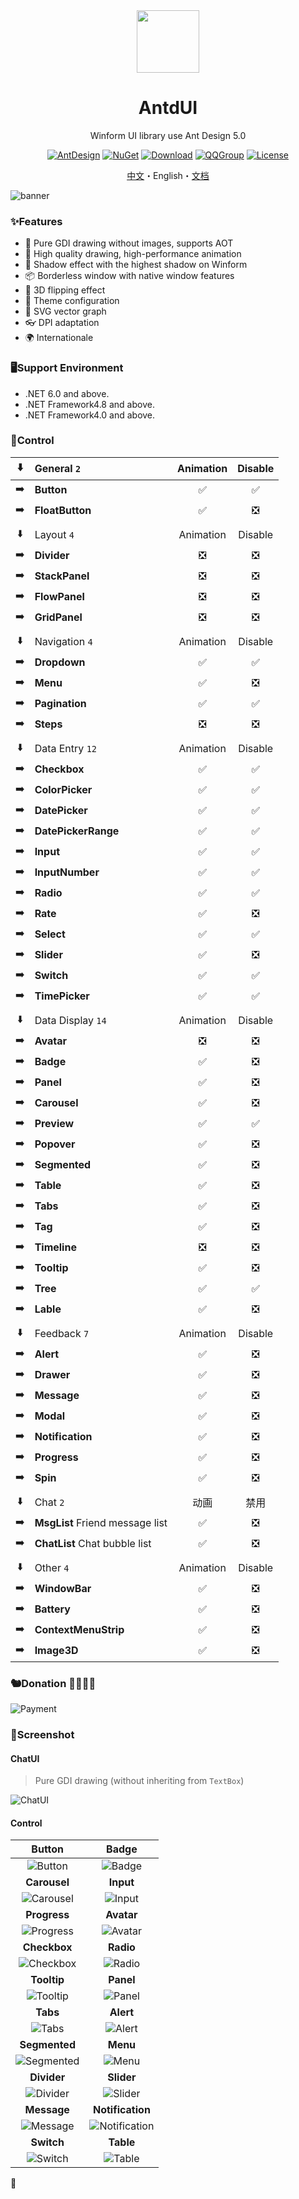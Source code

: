 <div align="center">

<img height="100" src="src/logo.png">

<h1>AntdUI</h1>

Winform UI library use Ant Design 5.0

[![AntDesign](https://img.shields.io/badge/AntDesign%20-5.0-1677ff?style=for-the-badge&logo=antdesign)](https://ant-design.antgroup.com/components/overview-cn)
[![NuGet](https://img.shields.io/nuget/v/AntdUI.svg?style=for-the-badge&label=AntdUI&logo=nuget)](https://www.nuget.org/packages/AntdUI)
[![Download](https://img.shields.io/nuget/dt/antdui?style=for-the-badge)](https://www.nuget.org/packages/AntdUI)
[![QQGroup](https://img.shields.io/badge/QQ%20Group-328884096-f74658?style=for-the-badge&logo=tencentqq)](https://qm.qq.com/cgi-bin/qm/qr?k=ZfuHy4LqYC57DYTWAUWkQD9EjdVfvx3y&jump_from=webapi&authKey=4sAgZN0XlFHx+4MW9PdkiGgg435QfKcQdu5lKi1Fp4PP0O+DL6NaKAcV8ybCLM97)
[![License](https://img.shields.io/badge/license-Apache%202.0-4EB1BA.svg?style=for-the-badge)](http://www.apache.org/licenses/LICENSE-2.0)

[中文](README.md)・English・[文档](https://gitee.com/antdui/AntdUI/wikis)

</div>

![banner](screenshot/banner-en.png?raw=true)

### ✨Features

- 🌈 Pure GDI drawing without images, supports AOT
- 🎨 High quality drawing, high-performance animation
- 🚀 Shadow effect with the highest shadow on Winform
- 📦 Borderless window with native window features
- 💎 3D flipping effect
- 👚 Theme configuration
- 🦜 SVG vector graph
- 👓 DPI adaptation
- 🌍 Internationale

### 🖥Support Environment

- .NET 6.0 and above.
- .NET Framework4.8 and above.
- .NET Framework4.0 and above.

### 🌴Control

:arrow_down: | General `2` | Animation | Disable |
:---:|:--|:--:|:--:|
:arrow_right: | **Button** | ✅ | ✅ |
:arrow_right: | **FloatButton** | ✅ | ❎ |
||||
:arrow_down: | Layout `4` | Animation | Disable |
:arrow_right: | **Divider** | ❎ | ❎ |
:arrow_right: | **StackPanel** | ❎ | ❎ |
:arrow_right: | **FlowPanel** | ❎ | ❎ |
:arrow_right: | **GridPanel** | ❎ | ❎ |
||||
:arrow_down: | Navigation `4` | Animation | Disable |
:arrow_right: | **Dropdown** | ✅ | ✅ |
:arrow_right: | **Menu** | ✅ | ❎ |
:arrow_right: | **Pagination** | ✅ | ✅ |
:arrow_right: | **Steps** | ❎ | ❎ |
||||
:arrow_down: | Data Entry `12` | Animation | Disable |
:arrow_right: | **Checkbox** | ✅ | ✅ |
:arrow_right: | **ColorPicker** | ✅ | ✅ |
:arrow_right: | **DatePicker** | ✅ | ✅ |
:arrow_right: | **DatePickerRange** | ✅ | ✅ |
:arrow_right: | **Input** | ✅ | ✅ |
:arrow_right: | **InputNumber** | ✅ | ✅ |
:arrow_right: | **Radio** | ✅ | ✅ |
:arrow_right: | **Rate** | ✅ | ❎ |
:arrow_right: | **Select** | ✅ | ✅ |
:arrow_right: | **Slider** | ✅ | ❎ |
:arrow_right: | **Switch** | ✅ | ✅ |
:arrow_right: | **TimePicker** | ✅ | ✅ |
||||
:arrow_down: | Data Display `14` | Animation | Disable |
:arrow_right: | **Avatar** | ❎ | ❎ |
:arrow_right: | **Badge** | ✅ | ❎ |
:arrow_right: | **Panel** | ✅ | ❎ |
:arrow_right: | **Carousel** | ✅ | ❎ |
:arrow_right: | **Preview** | ✅ | ✅ |
:arrow_right: | **Popover** | ✅ | ❎ |
:arrow_right: | **Segmented** | ✅ | ❎
:arrow_right: | **Table** | ✅ | ❎ | |
:arrow_right: | **Tabs** | ✅ | ❎ |
:arrow_right: | **Tag** | ✅ | ❎ |
:arrow_right: | **Timeline** | ❎ | ❎ |
:arrow_right: | **Tooltip** | ✅ | ❎ |
:arrow_right: | **Tree** | ✅ | ✅ |
:arrow_right: | **Lable** | ✅ | ❎ |
||||
:arrow_down: | Feedback `7` | Animation | Disable |
:arrow_right: | **Alert** | ✅ | ❎ |
:arrow_right: | **Drawer** | ✅ | ❎ |
:arrow_right: | **Message** | ✅ | ❎ |
:arrow_right: | **Modal** | ✅ | ❎ |
:arrow_right: | **Notification** | ✅ | ❎ |
:arrow_right: | **Progress** | ✅ | ❎ |
:arrow_right: | **Spin** | ✅ | ❎ |
||||
:arrow_down: | Chat `2` | 动画 | 禁用 |
:arrow_right: | **MsgList** Friend message list | ✅ | ❎ |
:arrow_right: | **ChatList** Chat bubble list | ✅ | ❎ |
||||
:arrow_down: | Other `4` | Animation | Disable |
:arrow_right: | **WindowBar** | ✅ | ❎ |
:arrow_right: | **Battery** | ✅ | ❎ | 
:arrow_right: | **ContextMenuStrip** | ✅ | ❎ |
:arrow_right: | **Image3D** | ✅ | ❎ |  

### 🐿️Donation 🥣💲🐖👚
![Payment](screenshot/Pre/Payment.png?raw=true)

### 🎨Screenshot

#### ChatUI

> Pure GDI drawing (without inheriting from `TextBox`)

![ChatUI](screenshot/ChatUI.gif?raw=true)

#### Control

| **Button** | **Badge** |
| :--: | :--: |
| ![Button](screenshot/Button.gif?raw=true) | ![Badge](screenshot/Badge.gif?raw=true) |
| **Carousel** | **Input** |
| ![Carousel](screenshot/Carousel.gif?raw=true) | ![Input](screenshot/Input.gif?raw=true) |
| **Progress** | **Avatar** |
| ![Progress](screenshot/Progress.gif?raw=true) | ![Avatar](screenshot/Avatar.gif?raw=true) |
| **Checkbox** | **Radio** |
| ![Checkbox](screenshot/Checkbox.gif?raw=true) | ![Radio](screenshot/Radio.gif?raw=true) |
| **Tooltip** | **Panel** |
| ![Tooltip](screenshot/Tooltip.gif?raw=true) | ![Panel](screenshot/Panel.gif?raw=true) |
| **Tabs** | **Alert** |
| ![Tabs](screenshot/Tabs.gif?raw=true) | ![Alert](screenshot/Alert.gif?raw=true) |
| **Segmented** | **Menu** |
| ![Segmented](screenshot/Segmented.gif?raw=true) | ![Menu](screenshot/Menu.gif?raw=true) |
| **Divider** | **Slider** |
| ![Divider](screenshot/Divider.gif?raw=true) | ![Slider](screenshot/Slider.gif?raw=true) |
| **Message** | **Notification** |
| ![Message](screenshot/Message.gif?raw=true) | ![Notification](screenshot/Notification.gif?raw=true) |
| **Switch** | **Table** |
| ![Switch](screenshot/Switch.gif?raw=true) | ![Table](screenshot/Table.gif?raw=true) |

🦦